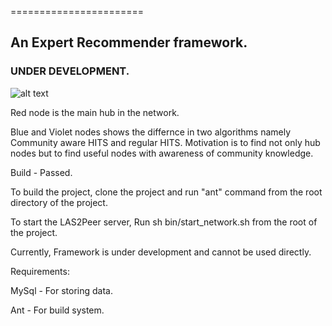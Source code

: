 =======================
## An Expert Recommender framework.
### UNDER DEVELOPMENT.

![alt text](https://github.com/rwth-acis/Recommendation-Service/blob/master/screenshot.png "Sample screenshot of a graph.")

Red node is the main hub in the network. 

Blue and Violet nodes shows the differnce in two algorithms namely Community aware HITS and regular HITS.
Motivation is to find not only hub nodes but to find useful nodes with awareness of community knowledge.

Build - Passed.

To build the project, clone the project and run "ant" command from the root directory of the project.

To start the LAS2Peer server, 
Run
sh bin/start_network.sh from the root of the project.

Currently, Framework is under development and cannot be used directly. 

Requirements:

MySql - For storing data.

Ant - For build system.

